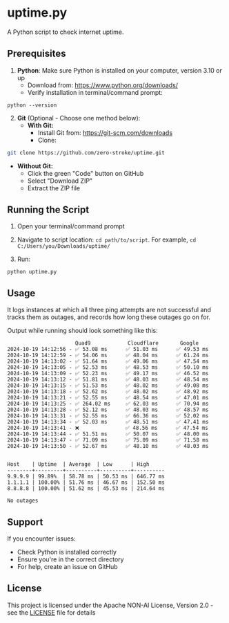# uptime.py

A Python script to check internet uptime.

## Prerequisites

1. **Python**: Make sure Python is installed on your computer, version 3.10 or up
   - Download from: https://www.python.org/downloads/
   - Verify installation in terminal/command prompt: 
```shell 
python --version
``` 

2. **Git** (Optional - Choose one method below):
   - **With Git:**
     - Install Git from: https://git-scm.com/downloads
     - Clone: 
```bash 
git clone https://github.com/zero-stroke/uptime.git
```
   - **Without Git:**
     - Click the green "Code" button on GitHub
     - Select "Download ZIP"
     - Extract the ZIP file

## Running the Script

1. Open your terminal/command prompt
2. Navigate to script location: `cd path/to/script`. For example, `cd C:/Users/you/Downloads/uptime/`

3. Run: 
```shell
python uptime.py
```

## Usage 
It logs instances at which all three ping attempts are not successful and tracks them as outages, and records how long these outages go on for.

Output while running should look something like this:
```
                      Quad9            Cloudflare       Google
2024-10-19 14:12:56 - ✅ 53.08 ms      ✅ 51.03 ms      ✅ 49.53 ms
2024-10-19 14:12:59 - ✅ 54.06 ms      ✅ 48.04 ms      ✅ 61.24 ms
2024-10-19 14:13:02 - ✅ 51.64 ms      ✅ 49.06 ms      ✅ 47.54 ms
2024-10-19 14:13:05 - ✅ 52.53 ms      ✅ 48.53 ms      ✅ 50.10 ms
2024-10-19 14:13:09 - ✅ 52.23 ms      ✅ 49.17 ms      ✅ 46.52 ms
2024-10-19 14:13:12 - ✅ 51.81 ms      ✅ 48.03 ms      ✅ 48.54 ms
2024-10-19 14:13:15 - ✅ 51.53 ms      ✅ 48.02 ms      ✅ 49.08 ms
2024-10-19 14:13:18 - ✅ 52.62 ms      ✅ 48.02 ms      ✅ 48.92 ms
2024-10-19 14:13:21 - ✅ 52.55 ms      ✅ 48.54 ms      ✅ 47.01 ms
2024-10-19 14:13:25 - ✅ 264.02 ms     ✅ 62.03 ms      ✅ 70.94 ms
2024-10-19 14:13:28 - ✅ 52.12 ms      ✅ 48.03 ms      ✅ 48.57 ms
2024-10-19 14:13:31 - ✅ 52.55 ms      ✅ 66.36 ms      ✅ 52.02 ms
2024-10-19 14:13:34 - ✅ 52.03 ms      ✅ 48.51 ms      ✅ 47.41 ms
2024-10-19 14:13:41 - ❌               ✅ 48.56 ms      ✅ 47.54 ms
2024-10-19 14:13:44 - ✅ 51.51 ms      ✅ 50.07 ms      ✅ 48.00 ms
2024-10-19 14:13:47 - ✅ 71.09 ms      ✅ 75.09 ms      ✅ 71.58 ms
2024-10-19 14:13:50 - ✅ 52.67 ms      ✅ 48.10 ms      ✅ 48.03 ms


Host    | Uptime  | Average  | Low      | High
--------+---------+----------+----------+----------
9.9.9.9 | 99.89%  | 58.78 ms | 50.53 ms | 646.77 ms
1.1.1.1 | 100.00% | 51.76 ms | 46.67 ms | 152.50 ms
8.8.8.8 | 100.00% | 51.62 ms | 45.53 ms | 214.64 ms

No outages
```


## Support

If you encounter issues:
- Check Python is installed correctly
- Ensure you're in the correct directory
- For help, create an issue on GitHub

## License
This project is licensed under the Apache NON-AI License, Version 2.0 - see the [LICENSE](LICENSE.txt) file for details


